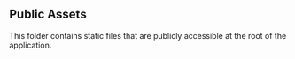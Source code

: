## Public Assets

This folder contains static files that are publicly accessible at the root of the application.
